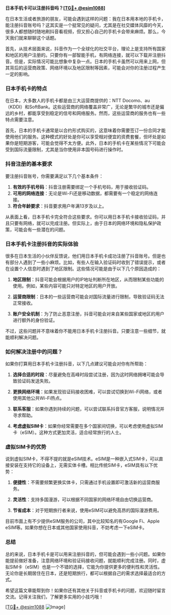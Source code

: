 **日本手机卡可以注册抖音吗？[[TG💪+ @esim1088](https://t.me/s/esim1088)]**

在日本生活或者旅游的朋友，可能会遇到这样的问题：我在日本用本地的手机卡，能注册抖音账号吗？这其实是一个挺常见的疑问，尤其是在社交媒体风靡的今天，很多人都想随时随地刷抖音看视频，但又担心自己的手机卡会带来麻烦。那么，今天我们就来聊聊这个话题。

首先，从技术层面来说，抖音作为一个全球化的社交平台，理论上是支持所有国家和地区的用户注册的。只要你有一部智能手机，有网络连接，就可以下载并注册抖音。但是，实际情况可能比想象中复杂一点。日本的手机卡虽然可以用来上网，但其背后的运营商政策、网络环境以及地区限制等因素，可能会对你的注册过程产生一定的影响。

### 日本手机卡的特点

在日本，大多数人的手机卡都是由三大运营商提供的：NTT Docomo、au（KDDI）和SoftBank。这些运营商的网络覆盖非常广，无论是繁华的城市还是偏远的乡村，都能享受到稳定的信号和网络服务。然而，这些运营商的服务也有一些特点需要注意。

首先，日本的手机卡通常是以合约形式购买的，这意味着你需要签订一份合同才能使用他们的服务。这种模式的好处是你可以享受相对便宜的资费套餐，但坏处是如果你是短期游客，可能会觉得不太方便。此外，日本的手机卡在某些情况下可能会受到国际流量限制，尤其是当你使用非本国号码进行操作时。

### 抖音注册的基本要求

要注册抖音账号，你需要满足以下几个基本条件：

1. **有效的手机号码**：抖音注册需要绑定一个手机号码，用于接收验证码。
2. **可用的网络连接**：无论是Wi-Fi还是移动数据，都需要有一个稳定的网络连接。
3. **符合年龄要求**：抖音要求用户年满13岁及以上。

从表面上看，日本手机卡完全符合这些要求。你可以用日本手机卡接收验证码，并且只要有网络，就可以完成注册。但实际上，由于日本的网络环境和隐私保护政策，可能会有一些潜在的问题。

### 日本手机卡注册抖音的实际体验

很多在日本生活的小伙伴反馈说，他们用日本手机卡成功注册了抖音账号。但是也有部分人遇到了一些小麻烦。比如，有些人在输入验证码时收到了错误提示，或者在设置个人信息时遇到了地区限制。这些情况可能是由于以下几个原因造成的：

1. **地区限制**：抖音可能会根据用户的IP地址判断所在地区，从而限制某些功能的使用。例如，某些内容可能只对特定地区的用户开放。
   
2. **运营商限制**：日本的一些运营商可能会对国际流量进行限制，导致验证码无法正常接收。

3. **账户安全机制**：为了防止恶意注册，抖音可能会对来自某些国家或地区的用户进行额外的身份验证。

不过，这些问题并不意味着你不能用日本手机卡注册抖音。只要注意一些细节，就能顺利解决问题。

### 如何解决注册中的问题？

如果你打算用日本手机卡注册抖音，以下几点建议可能会对你有所帮助：

1. **选择合适的时段**：尽量避免在高峰时段尝试注册，因为这时网络拥堵可能会导致验证码发送失败。
   
2. **更换网络环境**：如果发现验证码接收困难，可以尝试切换到Wi-Fi网络，或者使用其他公共Wi-Fi热点。

3. **联系客服**：如果你遇到持续的问题，可以尝试联系抖音官方客服，说明情况并寻求帮助。

4. **考虑虚拟SIM卡**：如果你经常需要在多个国家间切换，可以考虑使用虚拟SIM卡（eSIM）。这种方式更加灵活，适合经常旅行的人士。

### 虚拟SIM卡的优势

说到虚拟SIM卡，不得不提的就是eSIM技术。eSIM是一种嵌入式SIM卡，可以直接安装在支持它的设备上，无需实体卡槽。相比传统SIM卡，eSIM具有以下优势：

1. **便捷性**：不需要频繁更换实体卡，只需通过手机设置即可激活新的运营商服务。
   
2. **灵活性**：支持多国漫游，可以根据不同国家的网络环境自由切换运营商。

3. **节省成本**：对于短期旅行者来说，使用eSIM可以避免高昂的国际漫游费用。

目前市面上有不少提供eSIM服务的公司，其中比较知名的有Google Fi、Apple eSIM等。如果你想在日本或其他国家使用抖音，不妨考虑一下eSIM卡。

### 总结

总的来说，日本手机卡是可以用来注册抖音的，但可能会遇到一些小问题。如果你能提前做好准备，注意网络环境和验证码接收问题，就能顺利完成注册。同时，虚拟SIM卡（eSIM）也是一个不错的选择，它能为你提供更多的便利性和灵活性。无论你是长期居住在日本，还是短期旅行，都可以根据自己的需求选择最适合的方式。

希望这篇文章能帮到你！如果你还有其他关于抖音或手机卡的问题，欢迎随时留言交流。记得关注我们，了解更多实用的小技巧哦！

[[TG💪+ @esim1088](https://t.me/s/esim1088) ![Image](https://i.postimg.cc/4NQfJmqS/Snipaste-2025-05-13-00-14-12.png)]
